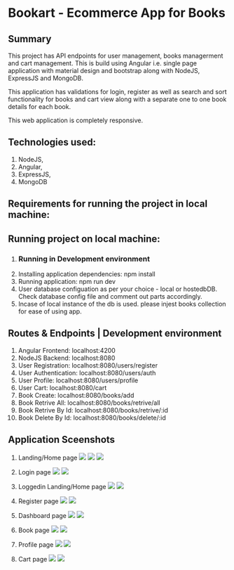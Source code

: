 # Bookart - Ecommerce App for Books

## **Summary**

This project has API endpoints for user management, books managerment and cart management. This is build using Angular i.e. single page application with material design and bootstrap along with NodeJS, ExpressJS and MongoDB.

This application has validations for login, register as well as search and sort functionality for books and cart view along with a separate one to one book details for each book.

This web application is completely responsive.

## **Technologies used:**

1. NodeJS,
2. Angular,
3. ExpressJS,
4. MongoDB

## **Requirements for running the project in local machine:**

## **Running project on local machine:**

1. ### **Running in Development environment**
  1. Installing application dependencies: npm install
  2. Running application: npm run dev
  3. User database configuation as per your choice - local or hostedbDB. Check database config file and comment out parts accordingly.
  4. Incase of local instance of the db is used. please injest books collection for ease of using app.

## **Routes &amp; Endpoints | Development environment**

1. Angular Frontend: localhost:4200
2. NodeJS Backend: localhost:8080
  1. User Registration: localhost:8080/users/register
  2. User Authentication: localhost:8080/users/auth
  3. User Profile: localhost:8080/users/profile
  4. User Cart: localhost:8080/cart
  5. Book Create: localhost:8080/books/add
  6. Book Retrive All: localhost:8080/books/retrive/all
  7. Book Retrive By Id: localhost:8080/books/retrive/:id
  8. Book Delete By Id: localhost:8080/books/delete/:id

## Application Sceenshots
1. Landing/Home page
![](https://drive.google.com/file/d/1-SL8f1nl1OZfUVediuI9wtaHJZmRGz75/view?usp=sharing)
![](https://github.com/Tushh007/bookart-app/blob/master/screenshots/landing-page.png)
![](https://github.com/Tushh007/bookart-app/blob/master/screenshots/responsive-landing-page.png)

2. Login page
![](https://github.com/Tushh007/bookart-app/blob/master/screenshots/login-page.png)
![](https://github.com/Tushh007/bookart-app/blob/master/screenshots/responsive-login-page.png)

3. Loggedin Landing/Home page
![](https://github.com/Tushh007/bookart-app/blob/master/screenshots/;pggedin-home-page.png)
![](https://github.com/Tushh007/bookart-app/blob/master/screenshots/responsive-loggedin-home-page.png)


4. Register page
![](https://github.com/Tushh007/bookart-app/blob/master/screenshots/register-page.png)
![](https://github.com/Tushh007/bookart-app/blob/master/screenshots/responsive-register-page.png)

5. Dashboard page
![](https://github.com/Tushh007/bookart-app/blob/master/screenshots/dashboard-page.png)
![](https://github.com/Tushh007/bookart-app/blob/master/screenshots/responsive-dashboard-page.png)

6. Book page
![](https://github.com/Tushh007/bookart-app/blob/master/screenshots/book-page.png)
![](https://github.com/Tushh007/bookart-app/blob/master/screenshots/responsive-book-page.png)

7. Profile page
![](https://github.com/Tushh007/bookart-app/blob/master/screenshots/book-page.png)
![](https://github.com/Tushh007/bookart-app/blob/master/screenshots/responsive-book-page.png)

8. Cart page
![](https://github.com/Tushh007/bookart-app/blob/master/screenshots/cart-page.png)
![](https://github.com/Tushh007/bookart-app/blob/master/screenshots/responsive-cart-page.png)

